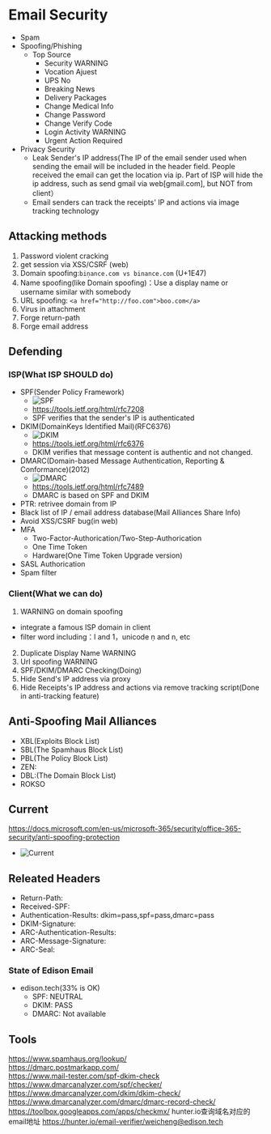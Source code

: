 # Email Security
- Spam
- Spoofing/Phishing
  - Top Source
    - Security WARNING
    - Vocation Ajuest
    - UPS No
    - Breaking News
    - Delivery Packages
    - Change Medical Info
    - Change Password
    - Change Verify Code
    - Login Activity WARNING
    - Urgent Action Required
- Privacy Security
  - Leak Sender's IP address(The IP of the email sender used when sending the email will be included in the header field. People received the email can get the location via ip. Part of ISP will hide the ip address, such as send gmail via web[gmail.com], but NOT from client）
  - Email senders can track the receipts' IP and actions via image tracking technology
## Attacking methods
1. Password violent cracking
2. get session via XSS/CSRF (web)
3. Domain spoofing:`biṇance.com vs binance.com` (U+1E47)
4. Name spoofing(like Domain spoofing)：Use a display name or username similar with somebody
5. URL spoofing: `<a href="http://foo.com">boo.com</a>`
6. Virus in attachment
7. Forge return-path
8. Forge email address
## Defending
### ISP(What ISP SHOULD do)
- SPF(Sender Policy Framework)
  - ![SPF](./images/SPF.png)
  - https://tools.ietf.org/html/rfc7208
  - SPF verifies that the sender's IP is authenticated
- DKIM(DomainKeys Identified Mail)(RFC6376)
  - ![DKIM](./images/DKIM.png)
  - https://tools.ietf.org/html/rfc6376
  - DKIM verifies that message content is authentic and not changed.
- DMARC(Domain-based Message Authentication, Reporting & Conformance)(2012)
  - ![DMARC](./images/DMARC.png)
  - https://tools.ietf.org/html/rfc7489
  - DMARC is based on SPF and DKIM
- PTR: retrivee domain from IP
- Black list of IP / email address database(Mail Alliances Share Info)
- Avoid XSS/CSRF bug(in web)
- MFA
  - Two-Factor-Authorication/Two-Step-Authorication
  - One Time Token
  - Hardware(One Time Token Upgrade version)
- SASL Authorication
- Spam filter
### Client(What we can do)
1. WARNING on domain spoofing
  - integrate a famous ISP domain in client
  - filter word including：l and 1，unicode ṇ and n, etc
2. Duplicate Display Name WARNING
3. Url spoofing WARNING
4. SPF/DKIM/DMARC Checking(Doing)
5. Hide Send's IP address via proxy
6. Hide Receipts's IP address and actions via remove tracking script(Done in anti-tracking feature)
## Anti-Spoofing Mail Alliances
- XBL(Exploits Block List)
- SBL(The Spamhaus Block List)
- PBL(The Policy Block List)
- ZEN:
- DBL:(The Domain Block List)
- ROKSO
## Current
https://docs.microsoft.com/en-us/microsoft-365/security/office-365-security/anti-spoofing-protection
- ![Current](./images/current.png)
## Releated Headers
- Return-Path:
- Received-SPF:
- Authentication-Results: dkim=pass,spf=pass,dmarc=pass
- DKIM-Signature:
- ARC-Authentication-Results: 
- ARC-Message-Signature:
- ARC-Seal:
### State of Edison Email
- edison.tech(33% is OK)
  - SPF: NEUTRAL
  - DKIM: PASS
  - DMARC: Not available
## Tools
https://www.spamhaus.org/lookup/  
https://dmarc.postmarkapp.com/  
https://www.mail-tester.com/spf-dkim-check  
https://www.dmarcanalyzer.com/spf/checker/  
https://www.dmarcanalyzer.com/dkim/dkim-check/  
https://www.dmarcanalyzer.com/dmarc/dmarc-record-check/  
https://toolbox.googleapps.com/apps/checkmx/
hunter.io查询域名对应的email地址
https://hunter.io/email-verifier/weicheng@edison.tech